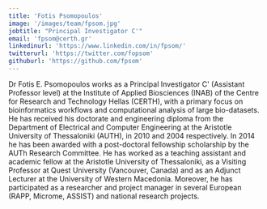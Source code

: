 ```yaml
---
title: 'Fotis Psomopoulos'
image: '/images/team/fpsom.jpg'
jobtitle: "Principal Investigator C'"
email: 'fpsom@certh.gr'
linkedinurl: 'https://www.linkedin.com/in/fpsom/'
twitterurl: 'https://twitter.com/fopsom'
githuburl: 'https://github.com/fpsom'
---
```


Dr Fotis E. Psomopoulos works as a Principal Investigator C' (Assistant Professor level) at the Institute of Applied Biosciences (INAB) of the Centre for Research and Technology Hellas (CERTH), with a primary focus on bioinformatics workflows and computational analysis of large bio-datasets. He has received his doctorate and engineering diploma from the Department of Electrical and Computer Engineering at the Aristotle University of Thessaloniki (AUTH), in 2010 and 2004 respectively. In 2014 he has been awarded with a post-doctoral fellowship scholarship by the AUTh Research Committee. He has worked as a teaching assistant and academic fellow at the Aristotle University of Thessaloniki, as a Visiting Professor at Quest University (Vancouver, Canada) and as an Adjunct Lecturer at the University of Western Macedonia. Moreover, he has participated as a researcher and project manager in several European (RAPP, Microme, ASSIST) and national research projects.

